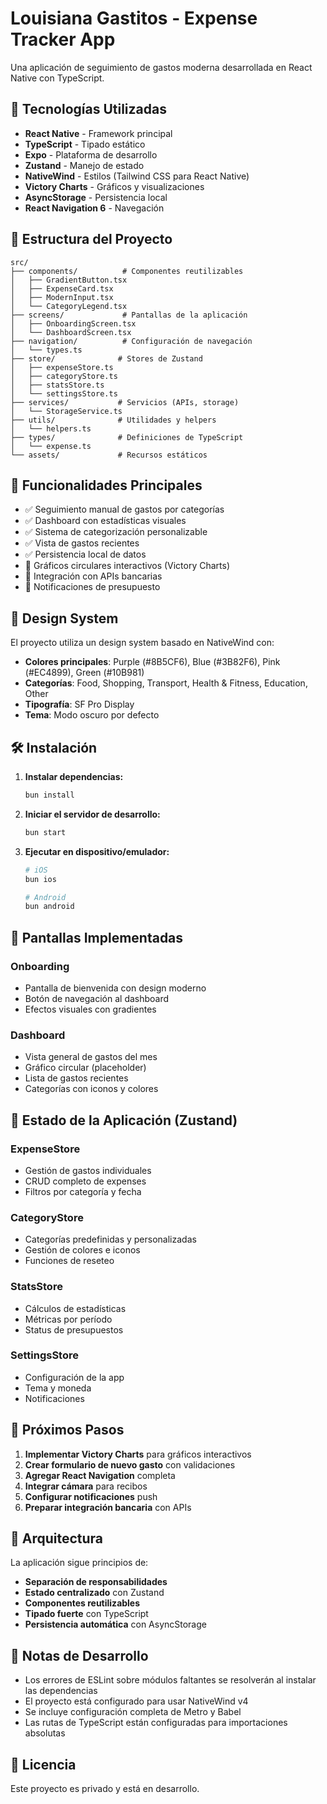 # Louisiana Gastitos - Expense Tracker App

Una aplicación de seguimiento de gastos moderna desarrollada en React Native con TypeScript.

## 🚀 Tecnologías Utilizadas

- **React Native** - Framework principal
- **TypeScript** - Tipado estático
- **Expo** - Plataforma de desarrollo
- **Zustand** - Manejo de estado
- **NativeWind** - Estilos (Tailwind CSS para React Native)
- **Victory Charts** - Gráficos y visualizaciones
- **AsyncStorage** - Persistencia local
- **React Navigation 6** - Navegación

## 📁 Estructura del Proyecto

```
src/
├── components/          # Componentes reutilizables
│   ├── GradientButton.tsx
│   ├── ExpenseCard.tsx
│   ├── ModernInput.tsx
│   └── CategoryLegend.tsx
├── screens/             # Pantallas de la aplicación
│   ├── OnboardingScreen.tsx
│   └── DashboardScreen.tsx
├── navigation/          # Configuración de navegación
│   └── types.ts
├── store/              # Stores de Zustand
│   ├── expenseStore.ts
│   ├── categoryStore.ts
│   ├── statsStore.ts
│   └── settingsStore.ts
├── services/           # Servicios (APIs, storage)
│   └── StorageService.ts
├── utils/              # Utilidades y helpers
│   └── helpers.ts
├── types/              # Definiciones de TypeScript
│   └── expense.ts
└── assets/             # Recursos estáticos
```

## 🎨 Funcionalidades Principales

- ✅ Seguimiento manual de gastos por categorías
- ✅ Dashboard con estadísticas visuales
- ✅ Sistema de categorización personalizable
- ✅ Vista de gastos recientes
- ✅ Persistencia local de datos
- 🚧 Gráficos circulares interactivos (Victory Charts)
- 🚧 Integración con APIs bancarias
- 🚧 Notificaciones de presupuesto

## 🎨 Design System

El proyecto utiliza un design system basado en NativeWind con:

- **Colores principales**: Purple (#8B5CF6), Blue (#3B82F6), Pink (#EC4899), Green (#10B981)
- **Categorías**: Food, Shopping, Transport, Health & Fitness, Education, Other
- **Tipografía**: SF Pro Display
- **Tema**: Modo oscuro por defecto

## 🛠️ Instalación

1. **Instalar dependencias:**

   ```bash
   bun install
   ```

2. **Iniciar el servidor de desarrollo:**

   ```bash
   bun start
   ```

3. **Ejecutar en dispositivo/emulador:**

   ```bash
   # iOS
   bun ios

   # Android
   bun android
   ```

## 📱 Pantallas Implementadas

### Onboarding

- Pantalla de bienvenida con design moderno
- Botón de navegación al dashboard
- Efectos visuales con gradientes

### Dashboard

- Vista general de gastos del mes
- Gráfico circular (placeholder)
- Lista de gastos recientes
- Categorías con iconos y colores

## 🔄 Estado de la Aplicación (Zustand)

### ExpenseStore

- Gestión de gastos individuales
- CRUD completo de expenses
- Filtros por categoría y fecha

### CategoryStore

- Categorías predefinidas y personalizadas
- Gestión de colores e iconos
- Funciones de reseteo

### StatsStore

- Cálculos de estadísticas
- Métricas por período
- Status de presupuestos

### SettingsStore

- Configuración de la app
- Tema y moneda
- Notificaciones

## 🚀 Próximos Pasos

1. **Implementar Victory Charts** para gráficos interactivos
2. **Crear formulario de nuevo gasto** con validaciones
3. **Agregar React Navigation** completa
4. **Integrar cámara** para recibos
5. **Configurar notificaciones** push
6. **Preparar integración bancaria** con APIs

## 🎯 Arquitectura

La aplicación sigue principios de:

- **Separación de responsabilidades**
- **Estado centralizado** con Zustand
- **Componentes reutilizables**
- **Tipado fuerte** con TypeScript
- **Persistencia automática** con AsyncStorage

## 📝 Notas de Desarrollo

- Los errores de ESLint sobre módulos faltantes se resolverán al instalar las dependencias
- El proyecto está configurado para usar NativeWind v4
- Se incluye configuración completa de Metro y Babel
- Las rutas de TypeScript están configuradas para importaciones absolutas

## 📄 Licencia

Este proyecto es privado y está en desarrollo.
